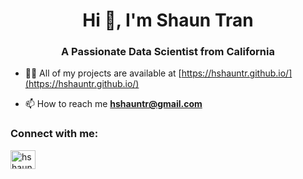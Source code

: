 <h1 align="center">Hi 👋, I'm Shaun Tran</h1>
<h3 align="center">A Passionate Data Scientist from California</h3>

- 👨‍💻 All of my projects are available at [https://hshauntr.github.io/](https://hshauntr.github.io/)

- 📫 How to reach me **hshauntr@gmail.com**

<h3 align="left">Connect with me:</h3>
<p align="left">
<a href="https://linkedin.com/in/hshauntr" target="blank"><img align="center" src="https://raw.githubusercontent.com/rahuldkjain/github-profile-readme-generator/master/src/images/icons/Social/linked-in-alt.svg" alt="hshauntr" height="30" width="40" /></a>
</p>
